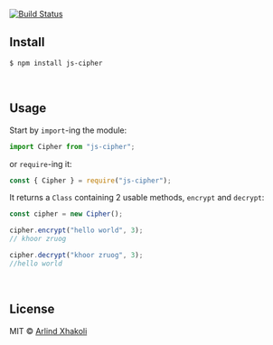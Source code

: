 [![Build Status](https://travis-ci.org/ArlindXh/caesar-cipher.svg?branch=master)][travis-url]

## Install

```
$ npm install js-cipher
```

<br/>

## Usage

Start by `import`-ing the module:

```js
import Cipher from "js-cipher";
```

or `require`-ing it:

```js
const { Cipher } = require("js-cipher");
```

It returns a `Class` containing 2 usable methods, `encrypt` and `decrypt`:

```js
const cipher = new Cipher();

cipher.encrypt("hello world", 3);
// khoor zruog

cipher.decrypt("khoor zruog", 3);
//hello world
```

<br/>

## License

MIT © [Arlind Xhakoli](https://github.com/ArlindXh)

[travis-url]: https://travis-ci.org/ArlindXh/caesar-cipher
